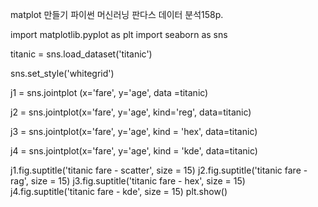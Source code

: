 matplot 만들기
파이썬 머신러닝 판다스 데이터 분석158p.

import matplotlib.pyplot as plt
import seaborn as sns

titanic = sns.load_dataset('titanic')

sns.set_style('whitegrid')

j1 = sns.jointplot (x='fare', y='age', data =titanic)

j2 = sns.jointplot(x='fare', y='age', kind='reg', data=titanic)

j3 = sns.jointplot(x='fare', y='age', kind = 'hex', data=titanic)

j4 = sns.jointplot(x='fare', y='age', kind = 'kde', data=titanic)

j1.fig.suptitle('titanic fare - scatter', size = 15)
j2.fig.suptitle('titanic fare - rag', size = 15)
j3.fig.suptitle('titanic fare - hex', size = 15)
j4.fig.suptitle('titanic fare - kde', size = 15)
plt.show()

